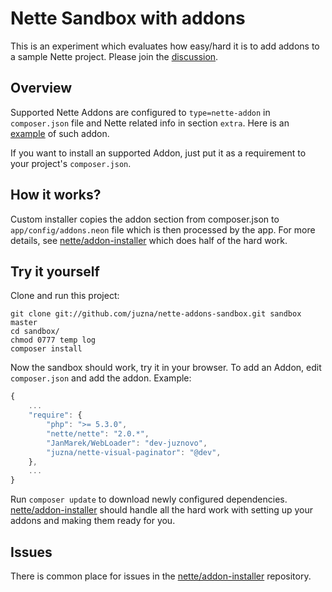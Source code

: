 # Nette Sandbox with addons
This is an experiment which evaluates how easy/hard it is to add addons to a sample Nette project.
Please join the [discussion](http://forum.nette.org/cs/10875-nette-addons-konvence-a-architektura-aplikace).



## Overview
Supported Nette Addons are configured to `type=nette-addon` in `composer.json` file and Nette related info in section `extra`.
Here is an [example](https://github.com/juzna/kdyby-CurlExtension/blob/juznovo/composer.json) of such addon.


If you want to install an supported Addon, just put it as a requirement to your project's `composer.json`.


## How it works?
Custom installer copies the addon section from composer.json to `app/config/addons.neon` file which is then processed by the app.
For more details, see [nette/addon-installer](https://github.com/juzna/nette-addon-installer) which does half of the hard work.



## Try it yourself

Clone and run this project:

```
git clone git://github.com/juzna/nette-addons-sandbox.git sandbox master
cd sandbox/
chmod 0777 temp log
composer install
```

Now the sandbox should work, try it in your browser. To add an Addon, edit `composer.json` and add the addon. Example:
```js
{
	...
	"require": {
		"php": ">= 5.3.0",
		"nette/nette": "2.0.*",
		"JanMarek/WebLoader": "dev-juznovo",
		"juzna/nette-visual-paginator": "@dev",
	},
	...
}
```

Run `composer update` to download newly configured dependencies. [nette/addon-installer](https://github.com/juzna/nette-addon-installer) should
 handle all the hard work with setting up your addons and making them ready for you.



## Issues
There is common place for issues in the [nette/addon-installer](https://github.com/juzna/nette-addon-installer/issues) repository.
